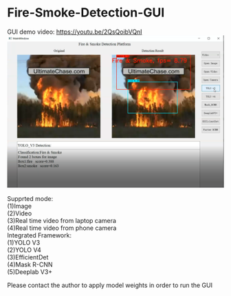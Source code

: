 # Fire-Smoke-Detection-GUI
GUI demo video: https://youtu.be/2QsQoibVQnI            
![image](https://github.com/Moondancer712/Fire-Smoke-Detection-GUI/raw/master/cover.png)                

Supprted mode:        
(1)Image      
(2)Video       
(3)Real time video from laptop camera     
(4)Real time video from phone camera             
Integrated Framework:        
(1)YOLO V3            
(2)YOLO V4      
(3)EfficientDet         
(4)Mask R-CNN           
(5)Deeplab V3+              

Please contact the author to apply model weights in order to run the GUI
